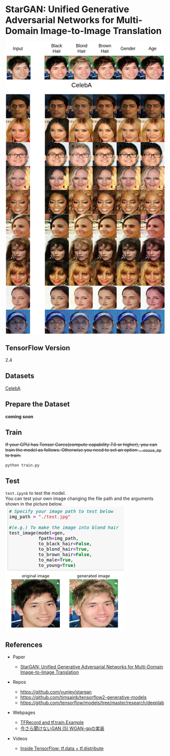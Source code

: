 # StarGAN: Unified Generative Adversarial Networks for Multi-Domain Image-to-Image Translation

<img src="imgs/demo1.png" align="center">
<img src="imgs/celeba_demo.png" align="center">

## TensorFlow Version
2.4

## Datasets
[CelebA](http://mmlab.ie.cuhk.edu.hk/projects/CelebA.html)

## Prepare the Dataset
**coming soon**

## Train
~~If your GPU has Tensor Cores(compute capability 7.0 or higher), you can train the model as follows. Otherwise you need to set an option `--nouse_mp` to train.~~
```
python train.py
```

## Test
`test.ipynb` to test the model.<br>
You can test your own image changing the file path and the arguments shown in the picture below.<br>
![Test Result](imgs/demo2.png)

## References
- Paper
  - [StarGAN: Unified Generative Adversarial Networks
for Multi-Domain Image-to-Image Translation](https://arxiv.org/abs/1711.09020)<br>

- Repos
  - https://github.com/yunjey/stargan<br>
  - https://github.com/timsainb/tensorflow2-generative-models<br>
  - https://github.com/tensorflow/models/tree/master/research/deeplab<br>

- Webpages
  - [TFRecord and tf.train.Example](https://www.tensorflow.org/tutorials/load_data/tfrecord)
  - [今さら聞けないGAN (5) WGAN-gpの実装](https://qiita.com/triwave33/items/72c7fceea2c6e48c8c07)

- Videos
  - [Inside TensorFlow: tf.data + tf.distribute](https://youtu.be/ZnukSLKEw34)
